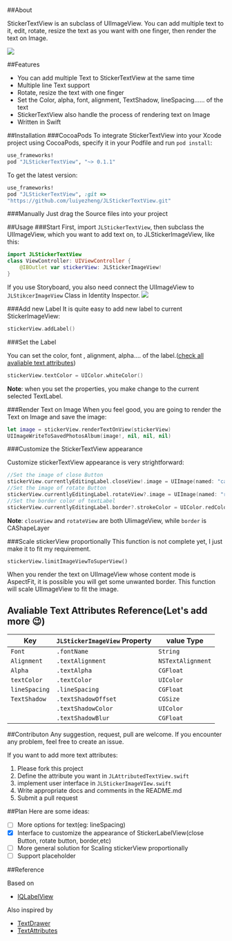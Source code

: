 ##About

StickerTextView is an subclass of UIImageView. You can add multiple text to it, edit, rotate, resize the text as you want with one finger, then render the text on Image.

![](https://github.com/luiyezheng/JLStickerTextView/blob/master/demoScreenshot.jpg)

##Features
* You can add multiple Text to StickerTextView at the same time
* Multiple line Text support
* Rotate, resize the text with one finger
* Set the Color, alpha, font, alignment, TextShadow, lineSpacing...... of the text
* StickerTextView also handle the process of rendering text on Image
* Written in Swift

##Installation
###CocoaPods
To integrate StickerTextView into your Xcode project using CocoaPods, specify it in your Podfile and run `pod install`:

```Ruby
use_frameworks!
pod "JLStickerTextView", "~> 0.1.1"
```
To get the latest version:
```Ruby
use_frameworks!
pod "JLStickerTextView", :git =>
"https://github.com/luiyezheng/JLStickerTextView.git"
```

###Manually
Just drag the Source files into your project

##Usage
###Start
First, import `JLStickerTextView`, then subclass the UIImageView, which you want to add text on, to JLStickerImageView, like this:

```Swift
import JLStickerTextView
class ViewController: UIViewController {
	@IBOutlet var stickerView: JLStickerImageView!
}
```

If you use Storyboard, you also need connect the UIImageView to `JLStikcerImageView` Class in Identity Inspector.
![](https://github.com/luiyezheng/JLStickerTextView/blob/master/Inspector.png)

###Add new Label
It is quite easy to add new label to current StickerImageView:
```Swift
stickerView.addLabel()
```

###Set the Label

You can set the color, font , alignment, alpha.... of the label.(<a href="#list">check all avaliable text attributes</a>)


```Swift
stickerView.textColor = UIColor.whiteColor()
```			

**Note**: when you set the properties, you make change to the current selected TextLabel.

###Render Text on Image
When you feel good, you are going to render the Text on Image and save the image:

```Swift
let image = stickerView.renderTextOnView(stickerView)
UIImageWriteToSavedPhotosAlbum(image!, nil, nil, nil)
```

###Customize the StickerTextView appearance 

Customize stickerTextView appearance is very strightforward:

```swift
//Set the image of close Button
stickerView.currentlyEditingLabel.closeView!.image = UIImage(named: "cancel")
//Set the image of rotate Button
stickerView.currentlyEditingLabel.rotateView?.image = UIImage(named: "rotate")
//Set the border color of textLabel
stickerView.currentlyEditingLabel.border?.strokeColor = UIColor.redColor().CGColor

```
**Note**: `closeView` and `rotateView` are both UIimageView, while `border` is CAShapeLayer

###Scale stickerView  proportionally
This function is not complete yet, I just make it to fit my requirement.

```
stickerView.limitImageViewToSuperView()
```

When you render the text on UIImageView whose content mode is AspectFit, it is possible you will get some unwanted border. This function will scale UIImageView to fit the image. 

<h2><a id="list">Avaliable Text Attributes Reference(Let's add more 😉)</a></h2>

|Key                                      | `JLStickerImageView` Property | value Type     |
| ------------------------- | ------------------------------ | ------------- |
| `Font`                                | `.fontName`                              | `String`            |
| `Alignment`                       | `.textAlignment`                       | `NSTextAlignment` |
| `Alpha`                              | `.textAlpha`                               | `CGFloat `      |
| `textColor`                        | `.textColor`                                | `UIColor`        |
| `lineSpacing`                    | `.lineSpacing`                            | `CGFloat`       |
|`TextShadow`                    | `.textShadowOffset`                 | `CGSize`         |
|     										 |	`.textShadowColor`                  | `UIColor`        |
|											 |	`.textShadowBlur`                    | `CGFloat`       |		

##Contributon
Any suggestion, request, pull are welcome. If you encounter any problem, feel free to create an issue.

If you want to add more text attributes:

1. Please fork this project
2. Define the attribute you want in `JLAttributedTextView.swift` 
3. implement user interface in `JLStickerImageVIew.swift`
4. Write appropriate docs and comments in the README.md
5. Submit a pull request

##Plan
Here are some ideas:

- [ ] More options for text(eg: lineSpacing)
- [x] Interface to customize the appearance of StickerLabelView(close Button, rotate button, border,etc)
- [ ] More general solution for Scaling stickerView proportionally
- [ ] Support placeholder

##Reference

Based on 

* [IQLabelView](https://github.com/kcandr/IQLabelView)

Also inspired by

*  [TextDrawer](https://github.com/remirobert/TextDrawer)
* [TextAttributes](https://github.com/delba/TextAttributes)




